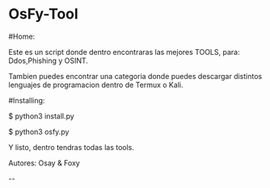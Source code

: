 # OsFy-Tool

#Home:

Este es un script donde dentro encontraras las mejores TOOLS, para: Ddos,Phishing y OSINT.

Tambien puedes encontrar una categoria donde puedes descargar distintos lenguajes de programacion dentro de Termux o Kali.

#Installing:

$ python3 install.py

$ python3 osfy.py

Y listo, dentro tendras todas las tools.

Autores: Osay & Foxy

--
